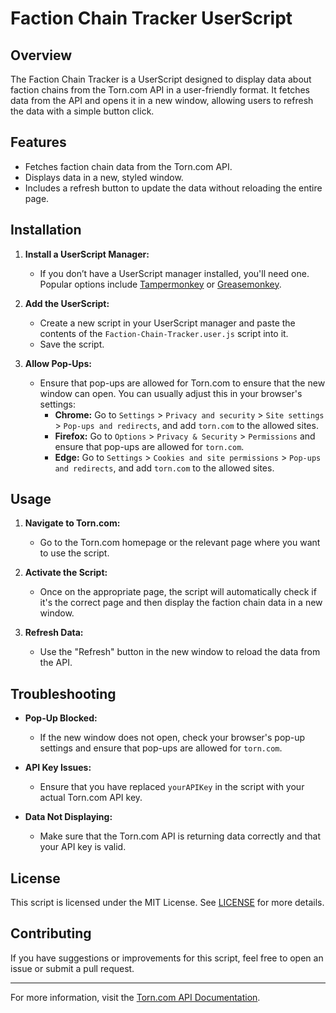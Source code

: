 # Faction Chain Tracker UserScript

## Overview

The Faction Chain Tracker is a UserScript designed to display data about faction chains from the Torn.com API in a user-friendly format. It fetches data from the API and opens it in a new window, allowing users to refresh the data with a simple button click.

## Features

- Fetches faction chain data from the Torn.com API.
- Displays data in a new, styled window.
- Includes a refresh button to update the data without reloading the entire page.

## Installation

1. **Install a UserScript Manager:**
   - If you don’t have a UserScript manager installed, you'll need one. Popular options include [Tampermonkey](https://www.tampermonkey.net/) or [Greasemonkey](https://www.greasespot.net/).

2. **Add the UserScript:**
   - Create a new script in your UserScript manager and paste the contents of the `Faction-Chain-Tracker.user.js` script into it.
   - Save the script.

3. **Allow Pop-Ups:**
   - Ensure that pop-ups are allowed for Torn.com to ensure that the new window can open. You can usually adjust this in your browser's settings:
     - **Chrome:** Go to `Settings` > `Privacy and security` > `Site settings` > `Pop-ups and redirects`, and add `torn.com` to the allowed sites.
     - **Firefox:** Go to `Options` > `Privacy & Security` > `Permissions` and ensure that pop-ups are allowed for `torn.com`.
     - **Edge:** Go to `Settings` > `Cookies and site permissions` > `Pop-ups and redirects`, and add `torn.com` to the allowed sites.

## Usage

1. **Navigate to Torn.com:**
   - Go to the Torn.com homepage or the relevant page where you want to use the script.

2. **Activate the Script:**
   - Once on the appropriate page, the script will automatically check if it's the correct page and then display the faction chain data in a new window.

3. **Refresh Data:**
   - Use the "Refresh" button in the new window to reload the data from the API.

## Troubleshooting

- **Pop-Up Blocked:**
  - If the new window does not open, check your browser's pop-up settings and ensure that pop-ups are allowed for `torn.com`.

- **API Key Issues:**
  - Ensure that you have replaced `yourAPIKey` in the script with your actual Torn.com API key.

- **Data Not Displaying:**
  - Make sure that the Torn.com API is returning data correctly and that your API key is valid.

## License

This script is licensed under the MIT License. See [LICENSE](LICENSE) for more details.

## Contributing

If you have suggestions or improvements for this script, feel free to open an issue or submit a pull request.

---

For more information, visit the [Torn.com API Documentation](https://www.torn.com/).
